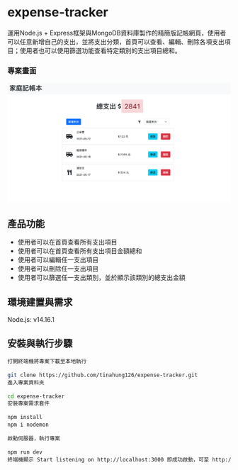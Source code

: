 
# expense-tracker
運用Node.js + Express框架與MongoDB資料庫製作的精簡版記帳網頁，使用者可以任意新增自己的支出，並將支出分類，首頁可以查看、編輯、刪除各項支出項目；使用者也可以使用篩選功能查看特定類別的支出項目總和。

### 專案畫面
![image](https://github.com/afwyou/expense-tracker/blob/master/Opera%20快照_2021-05-17_150357_localhost.png)

## 產品功能
* 使用者可以在首頁查看所有支出項目
* 使用者可以在首頁查看所有支出項目金額總和
* 使用者可以編輯任一支出項目
* 使用者可以刪除任一支出項目
* 使用者可以篩選任一支出類別，並於顯示該類別的總支出金額
## 環境建置與需求
Node.js: v14.16.1
## 安裝與執行步驟
```bash
打開終端機將專案下載至本地執行
```
```bash
git clone https://github.com/tinahung126/expense-tracker.git
進入專案資料夾
```
```bash
cd expense-tracker
安裝專案需求套件
```
```bash
npm install 
npm i nodemon
```
```bash
啟動伺服器，執行專案
```
```bash
npm run dev
終端機顯示 Start listening on http://localhost:3000 即成功啟動，可至 http://localhost:3000 開始使用！
```
